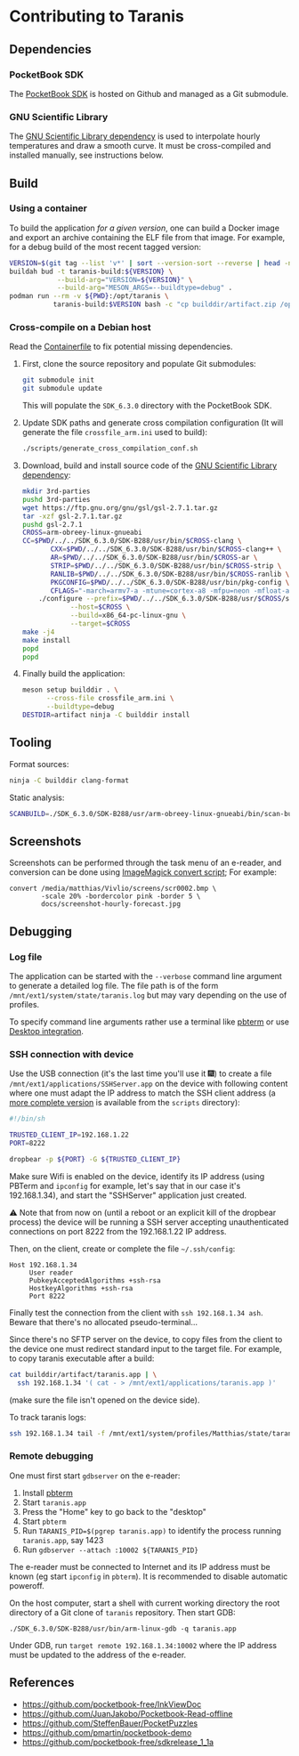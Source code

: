 # Contributing to Taranis

## Dependencies

### PocketBook SDK

The [PocketBook SDK](https://github.com/pocketbook/SDK_6.3.0) is
hosted on Github and managed as a Git submodule.

### GNU Scientific Library

The [GNU Scientific Library
dependency](https://www.gnu.org/software/gsl/) is used to interpolate
hourly temperatures and draw a smooth curve. It must be cross-compiled
and installed manually, see instructions below.

## Build

### Using a container

To build the application *for a given version*, one can build a Docker
image and export an archive containing the ELF file from that image. 
For example, for a debug build of the most recent tagged version:
```sh
VERSION=$(git tag --list 'v*' | sort --version-sort --reverse | head -n 1)
buildah bud -t taranis-build:${VERSION} \
            --build-arg="VERSION=${VERSION}" \
            --build-arg="MESON_ARGS=--buildtype=debug" .
podman run --rm -v ${PWD}:/opt/taranis \
           taranis-build:$VERSION bash -c "cp builddir/artifact.zip /opt/artifact.zip"
```

### Cross-compile on a Debian host

Read the [Containerfile](./Containerfile) to fix potential missing
dependencies.

1. First, clone the source repository and populate Git submodules:
   ```sh
   git submodule init
   git submodule update
   ```

   This will populate the `SDK_6.3.0` directory with the PocketBook
   SDK.

2. Update SDK paths and generate cross compilation configuration (It
   will generate the file `crossfile_arm.ini` used to build):
   ```sh
   ./scripts/generate_cross_compilation_conf.sh
   ```

3. Download, build and install source code of the [GNU Scientific
   Library dependency](https://www.gnu.org/software/gsl/):
   ```sh
   mkdir 3rd-parties
   pushd 3rd-parties
   wget https://ftp.gnu.org/gnu/gsl/gsl-2.7.1.tar.gz
   tar -xzf gsl-2.7.1.tar.gz
   pushd gsl-2.7.1
   CROSS=arm-obreey-linux-gnueabi
   CC=$PWD/../../SDK_6.3.0/SDK-B288/usr/bin/$CROSS-clang \
          CXX=$PWD/../../SDK_6.3.0/SDK-B288/usr/bin/$CROSS-clang++ \
          AR=$PWD/../../SDK_6.3.0/SDK-B288/usr/bin/$CROSS-ar \
          STRIP=$PWD/../../SDK_6.3.0/SDK-B288/usr/bin/$CROSS-strip \
          RANLIB=$PWD/../../SDK_6.3.0/SDK-B288/usr/bin/$CROSS-ranlib \
          PKGCONFIG=$PWD/../../SDK_6.3.0/SDK-B288/usr/bin/pkg-config \
          CFLAGS="-march=armv7-a -mtune=cortex-a8 -mfpu=neon -mfloat-abi=softfp" \
       ./configure --prefix=$PWD/../../SDK_6.3.0/SDK-B288/usr/$CROSS/sysroot \
               --host=$CROSS \
               --build=x86_64-pc-linux-gnu \
               --target=$CROSS
   make -j4
   make install
   popd
   popd
   ```

4. Finally build the application:
   ```sh
   meson setup builddir . \
         --cross-file crossfile_arm.ini \
         --buildtype=debug
   DESTDIR=artifact ninja -C builddir install
   ```

## Tooling

Format sources:
```sh
ninja -C builddir clang-format
```

Static analysis:
```sh
SCANBUILD=./SDK_6.3.0/SDK-B288/usr/arm-obreey-linux-gnueabi/bin/scan-build ninja -C builddir
```

## Screenshots

Screenshots can be performed through the task menu of an e-reader, and conversion can be done
using [ImageMagick convert script](https://www.imagemagick.org/script/convert.php); For example:
```
convert /media/matthias/Vivlio/screens/scr0002.bmp \
        -scale 20% -bordercolor pink -border 5 \
        docs/screenshot-hourly-forecast.jpg
```

## Debugging

### Log file

The application can be started with the `--verbose` command line
argument to generate a detailed log file. The file path is of the form
`/mnt/ext1/system/state/taranis.log` but may vary depending on the use
of profiles.

To specify command line arguments rather use a terminal like
[pbterm](https://github.com/Alastor27/pbterm) or use [Desktop
integration](./docs/desktop_integration.md).

### SSH connection with device

Use the USB connection (it's the last time you'll use it 🎆) to create
a file `/mnt/ext1/applications/SSHServer.app` on the device with
following content where one must adapt the IP address to match the SSH
client address (a [more complete version](./scripts/SSHServer.app) is
available from the `scripts` directory):

```sh
#!/bin/sh

TRUSTED_CLIENT_IP=192.168.1.22
PORT=8222

dropbear -p ${PORT} -G ${TRUSTED_CLIENT_IP}
```

Make sure Wifi is enabled on the device, identify its IP address
(using PBTerm and `ipconfig` for example, let's say that in our case
it's 192.168.1.34), and start the "SSHServer" application just created.

⚠️ Note that from now on (until a reboot or an explicit kill of the
dropbear process) the device will be running a SSH server accepting
unauthenticated connections on port 8222 from the 192.168.1.22 IP
address.

Then, on the client, create or complete the file `~/.ssh/config`:

```
Host 192.168.1.34
     User reader
     PubkeyAcceptedAlgorithms +ssh-rsa
     HostkeyAlgorithms +ssh-rsa
     Port 8222
```

Finally test the connection from the client with `ssh 192.168.1.34
ash`. Beware that there's no allocated pseudo-terminal…

Since there's no SFTP server on the device, to copy files from the
client to the device one must redirect standard input to the target
file. For example, to copy taranis executable after a build:

```sh
cat builddir/artifact/taranis.app | \
  ssh 192.168.1.34 '( cat - > /mnt/ext1/applications/taranis.app )'
```

(make sure the file isn't opened on the device side).

To track taranis logs:

```sh
ssh 192.168.1.34 tail -f /mnt/ext1/system/profiles/Matthias/state/taranis.log
```

### Remote debugging

One must first start `gdbserver` on the e-reader:

1. Install [pbterm](https://github.com/Alastor27/pbterm)
2. Start `taranis.app`
3. Press the "Home" key to go back to the "desktop"
4. Start `pbterm`
4. Run `TARANIS_PID=$(pgrep taranis.app)` to identify the process running
   `taranis.app`, say 1423
5. Run `gdbserver --attach :10002 ${TARANIS_PID}`

The e-reader must be connected to Internet and its IP address must be
known (eg start `ipconfig` in `pbterm`). It is recommended to disable
automatic poweroff.

On the host computer, start a shell with current working directory the
root directory of a Git clone of `taranis` repository. Then start GDB:
```shell
./SDK_6.3.0/SDK-B288/usr/bin/arm-linux-gdb -q taranis.app
```

Under GDB, run `target remote 192.168.1.34:10002` where the IP address
must be updated to the address of the e-reader.

## References

* https://github.com/pocketbook-free/InkViewDoc
* https://github.com/JuanJakobo/Pocketbook-Read-offline
* https://github.com/SteffenBauer/PocketPuzzles
* https://github.com/pmartin/pocketbook-demo
* https://github.com/pocketbook-free/sdkrelease_1_1a
